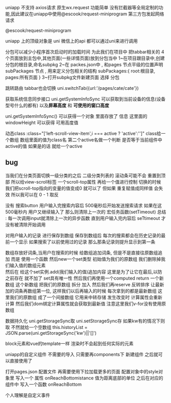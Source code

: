 uniapp 不支持 axios请求 原生wx.request 功能简单 没有拦截器等全局定制的功能,因此建议在uniapp中使用@escook/request-miniprogram	第三方包发起网络请求

@escook/request-miniprogram	

uniapp 上的顶级对象是 uni 微信上的api 都可以通过uni来进行调用


<!-- 分包 -->
分包可以减少小程序首次启动时的加载时间
为此我们在项目中 把tabbar相关的 4个页面放到主包中,其他页面(一些详情页面)放到分包当中
1~在项目跟目录中,创建分包的根目录,命名subpkg
2~在 packes.json中 , 和pages 节点平级的位置声明 subPackages 节点 , 用来定义分包相关的结构
subPackages:{
	root:根目录,
	pages:所有页面
}
3~打开subpkg文件新建页面 选择 分包

跳转路由 tabbar也会切换
uni.switchTab({url:'/pages/cate/cate'})

获取系统信息同步接口
uni.getSystemInfoSync 可以获取到当前设备的信息(设备型号什么的都有)
以及**屏幕高度** 和 **可使用的窗口高度**

uni.getSystemInfoSync() 可以获得一个对象 里面存放了 信息
这里面的windowHeight 可以获得 可用高度值

动态class
:class="['left-scroll-view-item',i === active ? 'active':'']"
class给一个数组 数组里面的值为class名 第二个active名做一个判断 是否等于当前组件中active的值
如果是的话 就给一个active 

## bug

当我们在分类页面切换一级分类的之后 二级分类列表的 滚动条可能不会 重置到顶部
所以给view-scroll标签 一个scroll-top属性  再给一个值进行控制
切换的时候 我们把scroll-top指向的变量的值变成0 就可以了 
但如果 重复赋值成同样值 会失效
所以我可以在 0 - 1 取反

<!-- 搜索防抖 -->
没有 搜索button 用户输入完搜索内容后 500毫秒后开始发送搜索请求 如果在这500毫秒内 用户又继续输入了 那么则清除上一次的 宏任务函数(setTimeout)
总结 : 每一次调用input就清除上一次的异步函数 直到用户输入完内容后 seTtimeout 才没有被清除开始调用


<!-- 搜索历史保持最新 -->
对用户输入的记录 进行保存到数组 保存到数组后 每次的搜索都会在历史记录的最前一个显示 如果搜索了以前使用过的记录 
那么那条记录则提升显示到第一条 

数组存放好词条,当用户在搜索的时候 给数组追加词条, 但是不是直接往原数组追加
而是 使用一个函数 然后new一个set类型 初始值为我们的原数组 我们删除掉我们输入值的数组元素  
然后在 给这个set实例.add(我们输入的值)追加内容 这里是为了让它在最后,以防之前存在 就不加了 set具有唯一性
然后我们再使用一个computed return 一个新数组 这个新数组 把我们的原数组 拆分 加入 然后我们再reserve 反转排序 
让最新加的词条再数组第一位,
这样我们以后再输入的时候 每次拿到的都是最新数组 
这里我们的原数组 成了一个间接数组 它用来中转存储 发生改变时 计算属性会重新计算 然后我们dom绑定计算属性就会获取到最新值
注意这里我们v-for没有使用原数组

数据持久化 
uni.getStorageSync取  uni.setStorageSync存
如果kw有的情况下则取 不然就给一个空数组
this.historyList = JSON.parse(uni.getStorageSync('kw')||'[]')

block元素和vue的template一样 渲染时不会起到任何实际的元素


uniapp的自定义组件 不需要的导入
只需要再components下 新建组件
之后就可以直接使用了


<!-- 下拉加载更多 -->
打开pages.json 配置文件 再需要使用下拉加载更多的页面 配置对象中的style对象里 
写入一个 属性 onReachBottomistance 值为距离底部的单位 
之后在对应的 组件中 写入一个函数 onReachBottom

个人理解是自定义事件